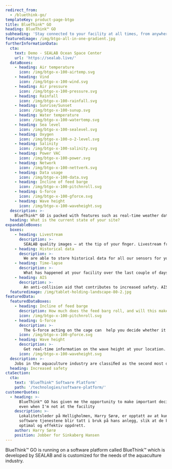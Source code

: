 ```yaml
---
redirect_from:
  - /bluethink-go/
templateKey: product-page-btgo
title: BlueThink™ GO
heading: BlueThink™ GO
subheading: 'Stay connected to your facility at all times, from anywhere!'
featuredimage: /img/btgo-all-in-one-gradient.jpg
furtherInformationData:
  cta:
    text: Demo - SEALAB Ocean Space Center
    url: 'https://sealab.live/'
  dataBoxes:
    - heading: Air temperature
      icon: /img/btgo-x-100-airtemp.svg
    - heading: Vind
      icon: /img/btgo-x-100-wind.svg
    - heading: Air pressure
      icon: /img/btgo-x-100-pressure.svg
    - heading: Rainfall
      icon: /img/btgo-x-100-rainfall.svg
    - heading: Sunrise/Sunset
      icon: /img/btgo-x-100-sunup.svg
    - heading: Water temperature
      icon: /img/btgo-x-100-watertemp.svg
    - heading: Sea level
      icon: /img/btgo-x-100-sealevel.svg
    - heading: Oxygen
      icon: /img/btgo-x-100-o-2-level.svg
    - heading: Salinity
      icon: /img/btgo-x-100-salinity.svg
    - heading: Power VAC
      icon: /img/btgo-x-100-power.svg
    - heading: Network
      icon: /img/btgo-x-100-nettverk.svg
    - heading: Data usage
      icon: /img/btgo-x-100-data.svg
    - heading: Incline of feed barge
      icon: /img/btgo-x-100-pitchnroll.svg
    - heading: G-force
      icon: /img/btgo-x-100-gforce.svg
    - heading: Wave height
      icon: /img/btgo-x-100-waveheight.svg
  description: >-
    BlueThink™ GO is packed with features such as real-time weather data, AIS data, sensor data from the cages and parameters measuring the safety of your employees. Not to mention the long-awaited livestream service.
  heading: What is the current state of your site?
expandableBoxes:
  boxes:
    - heading: Livestream
      description: >-
        SEALAB quality images – at the tip of your ﬁnger. Livestream from the surface camera allows you to monitor your facility at all times.
    - heading: Historical data
      description: >-
        We are able to store historical data for all our sensors for your facility. The data can be saved for as long as you want; 30 days, six months or two years?
    - heading: Time-lapse
      description: >-
        What has happened at your facility over the last couple of days? During storms or unexpected events it may be helpful to see a time-lapse containing footage from the previous days. In addition to automatic daily generated time-lapses, you can also schedule customized time-lapses.
    - heading: AIS
      description: >-
        An anti-collision aid that contributes to increased safety. AIS equipment installed on the feed barge allows you to see and be seen by vessels in your area.
  featuredimage: /img/tablet-holding-landscape-80-2.jpg
featuredData:
  featuredDataBoxes:
    - heading: Incline of feed barge
      description: How much does the feed barg roll, and will this make it uncomfortable to work there?
      icon: /img/btgo-x-100-pitchnroll.svg
    - heading: G-force
      description: >-
        The G-force acting on the cage can  help you decide whether it is safe to work at that location.
      icon: /img/btgo-x-100-gforce.svg
    - heading: Wave height
      description: >-
        Get real-time information on the wave height at your location.
      icon: /img/btgo-x-100-waveheight.svg
  description: >-
    Jobs in the aquaculture industry are classiﬁed as the second most dangerous in Norway. Safety must therefore be taken seriously.
  heading: Increased safety
ctaSection:
  cta:
    text: 'BlueThink™ Software Platform'
    path: '/technologies/software-platform/'
customerQuotes:
  - heading: >-
      BlueThink™ GO has given me the opportunity to make important decisions, 
      even when I'm not at the facility
    description: >-
      Lokalitetsleder på Helligholmen, Harry Sørø, er opptatt av at kun de beste
      software tjenestene blir tatt i bruk på hans anlegg, slik at de kan sikre
      optimal og effektiv oppdrett.
    author: Harry Sørø
    position: Jobber for Sinkaberg Hansen
---
```


BlueThink™ GO is running on a software platform called BlueThink™ which is developed by SEALAB and is customized for the needs of the aquaculture industry.
